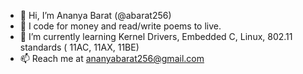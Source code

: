 - 👋 Hi, I’m Ananya Barat (@abarat256) 
- 👀 I code for money and read/write poems to live. 
- 🌱 I’m currently learning Kernel Drivers, Embedded C, Linux, 802.11 standards ( 11AC, 11AX, 11BE)
- 📫 Reach me at ananyabarat256@gmail.com

<!---
abarat256/abarat256 is a ✨ special ✨ repository because its `README.md` (this file) appears on your GitHub profile.
You can click the Preview link to take a look at your changes.
--->
